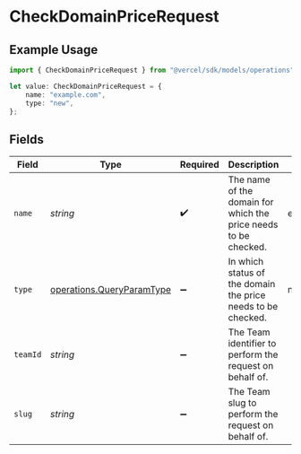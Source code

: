 # CheckDomainPriceRequest

## Example Usage

```typescript
import { CheckDomainPriceRequest } from "@vercel/sdk/models/operations";

let value: CheckDomainPriceRequest = {
    name: "example.com",
    type: "new",
};
```

## Fields

| Field                                                                  | Type                                                                   | Required                                                               | Description                                                            | Example                                                                |
| ---------------------------------------------------------------------- | ---------------------------------------------------------------------- | ---------------------------------------------------------------------- | ---------------------------------------------------------------------- | ---------------------------------------------------------------------- |
| `name`                                                                 | *string*                                                               | :heavy_check_mark:                                                     | The name of the domain for which the price needs to be checked.        | example.com                                                            |
| `type`                                                                 | [operations.QueryParamType](../../models/operations/queryparamtype.md) | :heavy_minus_sign:                                                     | In which status of the domain the price needs to be checked.           | new                                                                    |
| `teamId`                                                               | *string*                                                               | :heavy_minus_sign:                                                     | The Team identifier to perform the request on behalf of.               |                                                                        |
| `slug`                                                                 | *string*                                                               | :heavy_minus_sign:                                                     | The Team slug to perform the request on behalf of.                     |                                                                        |